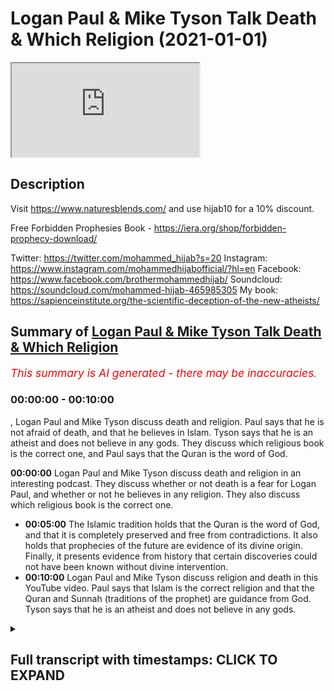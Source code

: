 # Logan Paul & Mike Tyson Talk Death & Which Religion (2021-01-01)

<iframe loading='lazy' src='https://www.youtube.com/embed/slgnG6xAkEU'></iframe>

## Description

Visit https://www.naturesblends.com/ and use hijab10 for a 10% discount. 

Free Forbidden Prophesies Book - https://iera.org/shop/forbidden-prophecy-download/

Twitter: https://twitter.com/mohammed_hijab?s=20
Instagram: https://www.instagram.com/mohammedhijabofficial/?hl=en
Facebook: https://www.facebook.com/brothermohammedhijab/
Soundcloud: https://soundcloud.com/mohammed-hijab-465985305
My book: https://sapienceinstitute.org/the-scientific-deception-of-the-new-atheists/

## Summary of [Logan Paul & Mike Tyson Talk Death & Which Religion](https://www.youtube.com/watch?v=slgnG6xAkEU)


*<span style="color:red; font-size:125%">This summary is AI generated - there may be inaccuracies</span>. [](/)*

### <a onclick="modifyYTiframeseektime('0')">00:00:00</a> - <a onclick="modifyYTiframeseektime('600')">00:10:00</a>

, Logan Paul and Mike Tyson discuss death and religion. Paul says that he is not afraid of death, and that he believes in Islam. Tyson says that he is an atheist and does not believe in any gods. They discuss which religious book is the correct one, and Paul says that the Quran is the word of God.

**<a onclick="modifyYTiframeseektime('0')">00:00:00</a>** Logan Paul and Mike Tyson discuss death and religion in an interesting podcast. They discuss whether or not death is a fear for Logan Paul, and whether or not he believes in any religion. They also discuss which religious book is the correct one.
* **<a onclick="modifyYTiframeseektime('300')">00:05:00</a>** The Islamic tradition holds that the Quran is the word of God, and that it is completely preserved and free from contradictions. It also holds that prophecies of the future are evidence of its divine origin. Finally, it presents evidence from history that certain discoveries could not have been known without divine intervention.
* **<a onclick="modifyYTiframeseektime('600')">00:10:00</a>** Logan Paul and Mike Tyson discuss religion and death in this YouTube video. Paul says that Islam is the correct religion and that the Quran and Sunnah (traditions of the prophet) are guidance from God. Tyson says that he is an atheist and does not believe in any gods.

<details><summary><h2>Full transcript with timestamps: CLICK TO EXPAND</h2></summary>

<a onclick="modifyYTiframeseektime('0')">0:00:00</a> [Music]  
<a onclick="modifyYTiframeseektime('5')">0:00:05</a> is the hijab 10  
<a onclick="modifyYTiframeseektime('7')">0:00:07</a> discount code for 10 discount on a wide  
<a onclick="modifyYTiframeseektime('9')">0:00:09</a> range of products including  
<a onclick="modifyYTiframeseektime('11')">0:00:11</a> premium ethiopian black seed products so  
<a onclick="modifyYTiframeseektime('13')">0:00:13</a> i was watching  
<a onclick="modifyYTiframeseektime('14')">0:00:14</a> um an interesting podcast between logan  
<a onclick="modifyYTiframeseektime('17')">0:00:17</a> paul a conversation between logan paul  
<a onclick="modifyYTiframeseektime('19')">0:00:19</a> and mike tyson  
<a onclick="modifyYTiframeseektime('21')">0:00:21</a> in his impulsive podcast  
<a onclick="modifyYTiframeseektime('24')">0:00:24</a> and some really interesting themes came  
<a onclick="modifyYTiframeseektime('26')">0:00:26</a> up i'm i'm afraid to die  
<a onclick="modifyYTiframeseektime('29')">0:00:29</a> at this particular moment in my life  
<a onclick="modifyYTiframeseektime('31')">0:00:31</a> early 20s i didn't  
<a onclick="modifyYTiframeseektime('32')">0:00:32</a> i wasn't afraid of death i didn't care  
<a onclick="modifyYTiframeseektime('35')">0:00:35</a> and now at 25 i do i  
<a onclick="modifyYTiframeseektime('36')">0:00:36</a> want to be around for a long time i  
<a onclick="modifyYTiframeseektime('39')">0:00:39</a> don't know what's your concept of death  
<a onclick="modifyYTiframeseektime('41')">0:00:41</a> i don't know i don't know i think it's  
<a onclick="modifyYTiframeseektime('42')">0:00:42</a> uh my conscious  
<a onclick="modifyYTiframeseektime('44')">0:00:44</a> sentient know what you need to do  
<a onclick="modifyYTiframeseektime('47')">0:00:47</a> believing you need to you need to study  
<a onclick="modifyYTiframeseektime('49')">0:00:49</a> the concept of deaf  
<a onclick="modifyYTiframeseektime('50')">0:00:50</a> is there books on it oh you think it's  
<a onclick="modifyYTiframeseektime('52')">0:00:52</a> not listening  
<a onclick="modifyYTiframeseektime('53')">0:00:53</a> yeah but which one is right because no  
<a onclick="modifyYTiframeseektime('55')">0:00:55</a> one no one really knows that's up to you  
<a onclick="modifyYTiframeseektime('58')">0:00:58</a> that's up for you to dissect so as you  
<a onclick="modifyYTiframeseektime('60')">0:01:00</a> guys saw there it was really interesting  
<a onclick="modifyYTiframeseektime('62')">0:01:02</a> to see them talking about death  
<a onclick="modifyYTiframeseektime('64')">0:01:04</a> talking about you know the fear of death  
<a onclick="modifyYTiframeseektime('66')">0:01:06</a> in the case of logan paul where he was  
<a onclick="modifyYTiframeseektime('67')">0:01:07</a> saying that he fears death  
<a onclick="modifyYTiframeseektime('68')">0:01:08</a> and then talking about religious books  
<a onclick="modifyYTiframeseektime('70')">0:01:10</a> and i find death  
<a onclick="modifyYTiframeseektime('72')">0:01:12</a> a really fascinating subject and the  
<a onclick="modifyYTiframeseektime('74')">0:01:14</a> reason why is because  
<a onclick="modifyYTiframeseektime('76')">0:01:16</a> it's something which all of us are going  
<a onclick="modifyYTiframeseektime('78')">0:01:18</a> to experience and  
<a onclick="modifyYTiframeseektime('79')">0:01:19</a> none of us who are alive have  
<a onclick="modifyYTiframeseektime('81')">0:01:21</a> experienced if you think about that  
<a onclick="modifyYTiframeseektime('83')">0:01:23</a> that's  
<a onclick="modifyYTiframeseektime('83')">0:01:23</a> really um shocking  
<a onclick="modifyYTiframeseektime('86')">0:01:26</a> reality that all of us are gonna die and  
<a onclick="modifyYTiframeseektime('89')">0:01:29</a> none of us  
<a onclick="modifyYTiframeseektime('90')">0:01:30</a> have experienced this uh death i also  
<a onclick="modifyYTiframeseektime('93')">0:01:33</a> find it interesting to compare  
<a onclick="modifyYTiframeseektime('95')">0:01:35</a> death with sleep not least because from  
<a onclick="modifyYTiframeseektime('98')">0:01:38</a> the islamic perspective they're seen as  
<a onclick="modifyYTiframeseektime('100')">0:01:40</a> comparable the prophet said that you  
<a onclick="modifyYTiframeseektime('102')">0:01:42</a> know sleep  
<a onclick="modifyYTiframeseektime('103')">0:01:43</a> is the brother of death  
<a onclick="modifyYTiframeseektime('106')">0:01:46</a> and the reason why if you think about it  
<a onclick="modifyYTiframeseektime('108')">0:01:48</a> is because both  
<a onclick="modifyYTiframeseektime('109')">0:01:49</a> sleep and death feature a common  
<a onclick="modifyYTiframeseektime('112')">0:01:52</a> characteristic which is  
<a onclick="modifyYTiframeseektime('113')">0:01:53</a> that one loses consciousness in both of  
<a onclick="modifyYTiframeseektime('116')">0:01:56</a> those  
<a onclick="modifyYTiframeseektime('117')">0:01:57</a> states in your sleep state you lose  
<a onclick="modifyYTiframeseektime('119')">0:01:59</a> consciousness temporarily  
<a onclick="modifyYTiframeseektime('121')">0:02:01</a> and then you're regained with  
<a onclick="modifyYTiframeseektime('123')">0:02:03</a> consciousness and likewise  
<a onclick="modifyYTiframeseektime('125')">0:02:05</a> we believe as muslims that you lose  
<a onclick="modifyYTiframeseektime('127')">0:02:07</a> consciousness and death  
<a onclick="modifyYTiframeseektime('129')">0:02:09</a> but you gain it in a different realm or  
<a onclick="modifyYTiframeseektime('132')">0:02:12</a> a different reality or a different state  
<a onclick="modifyYTiframeseektime('134')">0:02:14</a> and just like in the same way as you  
<a onclick="modifyYTiframeseektime('136')">0:02:16</a> would be sleeping okay and dreaming  
<a onclick="modifyYTiframeseektime('139')">0:02:19</a> and so that in a sense you're not  
<a onclick="modifyYTiframeseektime('140')">0:02:20</a> looking at anything but you are  
<a onclick="modifyYTiframeseektime('142')">0:02:22</a> experiencing something else  
<a onclick="modifyYTiframeseektime('144')">0:02:24</a> when you are dead your conscious state  
<a onclick="modifyYTiframeseektime('147')">0:02:27</a> does not  
<a onclick="modifyYTiframeseektime('148')">0:02:28</a> is not lost but it's just transferred to  
<a onclick="modifyYTiframeseektime('150')">0:02:30</a> a different reality  
<a onclick="modifyYTiframeseektime('152')">0:02:32</a> and it's a reality where in which you'll  
<a onclick="modifyYTiframeseektime('153')">0:02:33</a> be questioned  
<a onclick="modifyYTiframeseektime('155')">0:02:35</a> there's judgment and then you'll be  
<a onclick="modifyYTiframeseektime('159')">0:02:39</a> questioned very specific questions quite  
<a onclick="modifyYTiframeseektime('161')">0:02:41</a> frankly about what you believed in  
<a onclick="modifyYTiframeseektime('163')">0:02:43</a> and then you're resurrected we believe  
<a onclick="modifyYTiframeseektime('166')">0:02:46</a> as muslims  
<a onclick="modifyYTiframeseektime('167')">0:02:47</a> and questioned about what you've done in  
<a onclick="modifyYTiframeseektime('169')">0:02:49</a> your life and whatever  
<a onclick="modifyYTiframeseektime('171')">0:02:51</a> good you've done you'll see it then  
<a onclick="modifyYTiframeseektime('172')">0:02:52</a> whatever bad you've done you'll see  
<a onclick="modifyYTiframeseektime('174')">0:02:54</a> it then but the second question of  
<a onclick="modifyYTiframeseektime('177')">0:02:57</a> which book is true because obviously now  
<a onclick="modifyYTiframeseektime('180')">0:03:00</a> the question  
<a onclick="modifyYTiframeseektime('181')">0:03:01</a> what's your theory of death what is your  
<a onclick="modifyYTiframeseektime('182')">0:03:02</a> eschatology  
<a onclick="modifyYTiframeseektime('184')">0:03:04</a> and then the question of what book is  
<a onclick="modifyYTiframeseektime('185')">0:03:05</a> right and so therefore  
<a onclick="modifyYTiframeseektime('187')">0:03:07</a> because these are all metaphysical  
<a onclick="modifyYTiframeseektime('188')">0:03:08</a> points and quite frankly  
<a onclick="modifyYTiframeseektime('190')">0:03:10</a> you wouldn't be obliged to believe in  
<a onclick="modifyYTiframeseektime('192')">0:03:12</a> any of this  
<a onclick="modifyYTiframeseektime('193')">0:03:13</a> without there being some kind of  
<a onclick="modifyYTiframeseektime('196')">0:03:16</a> anchorage intellectual anchorage  
<a onclick="modifyYTiframeseektime('198')">0:03:18</a> that gave us proof and evidence  
<a onclick="modifyYTiframeseektime('201')">0:03:21</a> for its veracity and for its robustness  
<a onclick="modifyYTiframeseektime('204')">0:03:24</a> and for its truth which could then  
<a onclick="modifyYTiframeseektime('206')">0:03:26</a> expound upon these points and quite  
<a onclick="modifyYTiframeseektime('208')">0:03:28</a> frankly  
<a onclick="modifyYTiframeseektime('209')">0:03:29</a> the question of examination is at the  
<a onclick="modifyYTiframeseektime('212')">0:03:32</a> four  
<a onclick="modifyYTiframeseektime('212')">0:03:32</a> of these discussions because mike tyson  
<a onclick="modifyYTiframeseektime('216')">0:03:36</a> was right you need to be able to  
<a onclick="modifyYTiframeseektime('219')">0:03:39</a> dissect to use the words we could use  
<a onclick="modifyYTiframeseektime('222')">0:03:42</a> the word  
<a onclick="modifyYTiframeseektime('223')">0:03:43</a> decipher or distinguish or examine  
<a onclick="modifyYTiframeseektime('226')">0:03:46</a> the different texts that are available  
<a onclick="modifyYTiframeseektime('228')">0:03:48</a> the quran the bible the old testament  
<a onclick="modifyYTiframeseektime('230')">0:03:50</a> new testament  
<a onclick="modifyYTiframeseektime('231')">0:03:51</a> which obviously compiles the bible is  
<a onclick="modifyYTiframeseektime('233')">0:03:53</a> comprised of  
<a onclick="modifyYTiframeseektime('234')">0:03:54</a> and then you know the bhagavad gita the  
<a onclick="modifyYTiframeseektime('236')">0:03:56</a> ggs all of those books  
<a onclick="modifyYTiframeseektime('240')">0:04:00</a> examination and to see which of those  
<a onclick="modifyYTiframeseektime('242')">0:04:02</a> books  
<a onclick="modifyYTiframeseektime('243')">0:04:03</a> is the true one if there is in fact one  
<a onclick="modifyYTiframeseektime('245')">0:04:05</a> that is true at all  
<a onclick="modifyYTiframeseektime('247')">0:04:07</a> and i think this is something which  
<a onclick="modifyYTiframeseektime('250')">0:04:10</a> should be at the  
<a onclick="modifyYTiframeseektime('251')">0:04:11</a> front of our minds in terms of  
<a onclick="modifyYTiframeseektime('253')">0:04:13</a> exploration  
<a onclick="modifyYTiframeseektime('255')">0:04:15</a> and so i would i would put you that when  
<a onclick="modifyYTiframeseektime('257')">0:04:17</a> you're examining  
<a onclick="modifyYTiframeseektime('259')">0:04:19</a> or dissecting these books that you  
<a onclick="modifyYTiframeseektime('261')">0:04:21</a> should have standards in place  
<a onclick="modifyYTiframeseektime('263')">0:04:23</a> and i'll give you something which i  
<a onclick="modifyYTiframeseektime('265')">0:04:25</a> believe are both necessary  
<a onclick="modifyYTiframeseektime('269')">0:04:29</a> and or sufficient in order for you  
<a onclick="modifyYTiframeseektime('273')">0:04:33</a> to be able to make a decision of which  
<a onclick="modifyYTiframeseektime('276')">0:04:36</a> book  
<a onclick="modifyYTiframeseektime('276')">0:04:36</a> out there religious book is the is the  
<a onclick="modifyYTiframeseektime('278')">0:04:38</a> correct one  
<a onclick="modifyYTiframeseektime('279')">0:04:39</a> so so in terms of necessary conditions  
<a onclick="modifyYTiframeseektime('283')">0:04:43</a> i say that there are books out there  
<a onclick="modifyYTiframeseektime('285')">0:04:45</a> that  
<a onclick="modifyYTiframeseektime('286')">0:04:46</a> must conform to at least two or three  
<a onclick="modifyYTiframeseektime('290')">0:04:50</a> major points in order to be the word of  
<a onclick="modifyYTiframeseektime('293')">0:04:53</a> god or  
<a onclick="modifyYTiframeseektime('294')">0:04:54</a> the truth the necessary conditions for a  
<a onclick="modifyYTiframeseektime('297')">0:04:57</a> book being the word of god or the truth  
<a onclick="modifyYTiframeseektime('299')">0:04:59</a> is that this book cannot be uh  
<a onclick="modifyYTiframeseektime('303')">0:05:03</a> something which is not preserved to our  
<a onclick="modifyYTiframeseektime('305')">0:05:05</a> day in other words the book has to be  
<a onclick="modifyYTiframeseektime('306')">0:05:06</a> preserved  
<a onclick="modifyYTiframeseektime('308')">0:05:08</a> it's not something which was for example  
<a onclick="modifyYTiframeseektime('310')">0:05:10</a> a book that existed a long time ago and  
<a onclick="modifyYTiframeseektime('312')">0:05:12</a> it doesn't exist now  
<a onclick="modifyYTiframeseektime('313')">0:05:13</a> the central message has to be preserved  
<a onclick="modifyYTiframeseektime('316')">0:05:16</a> the book itself has to be preserved  
<a onclick="modifyYTiframeseektime('318')">0:05:18</a> such that the access that the original  
<a onclick="modifyYTiframeseektime('322')">0:05:22</a> recipients of that book  
<a onclick="modifyYTiframeseektime('324')">0:05:24</a> have to that book is the same access  
<a onclick="modifyYTiframeseektime('327')">0:05:27</a> that we have to that book otherwise it's  
<a onclick="modifyYTiframeseektime('329')">0:05:29</a> not universal  
<a onclick="modifyYTiframeseektime('331')">0:05:31</a> you see so the first condition which i  
<a onclick="modifyYTiframeseektime('333')">0:05:33</a> believe is a necessary condition  
<a onclick="modifyYTiframeseektime('335')">0:05:35</a> for something being the word of god or  
<a onclick="modifyYTiframeseektime('336')">0:05:36</a> the truth is preservation  
<a onclick="modifyYTiframeseektime('339')">0:05:39</a> a second one is lack of contradictions  
<a onclick="modifyYTiframeseektime('343')">0:05:43</a> because if you have contradictions or  
<a onclick="modifyYTiframeseektime('345')">0:05:45</a> inconsistencies  
<a onclick="modifyYTiframeseektime('346')">0:05:46</a> this is a proof that this thing whatever  
<a onclick="modifyYTiframeseektime('349')">0:05:49</a> it is that's making a claim  
<a onclick="modifyYTiframeseektime('352')">0:05:52</a> is false because something which is true  
<a onclick="modifyYTiframeseektime('355')">0:05:55</a> cannot have contradictions within it  
<a onclick="modifyYTiframeseektime('358')">0:05:58</a> moreover it cannot be  
<a onclick="modifyYTiframeseektime('359')">0:05:59</a> be something that anyone can make in  
<a onclick="modifyYTiframeseektime('361')">0:06:01</a> other words there has to be  
<a onclick="modifyYTiframeseektime('363')">0:06:03</a> a kind of inevitability of this whatever  
<a onclick="modifyYTiframeseektime('366')">0:06:06</a> it is  
<a onclick="modifyYTiframeseektime('367')">0:06:07</a> because if it's something which can be  
<a onclick="modifyYTiframeseektime('368')">0:06:08</a> easily replicated then what is special  
<a onclick="modifyYTiframeseektime('370')">0:06:10</a> about it in the first place  
<a onclick="modifyYTiframeseektime('372')">0:06:12</a> and now i think we're segueing from  
<a onclick="modifyYTiframeseektime('375')">0:06:15</a> necessary  
<a onclick="modifyYTiframeseektime('376')">0:06:16</a> conditions in order for something to be  
<a onclick="modifyYTiframeseektime('378')">0:06:18</a> the word of god  
<a onclick="modifyYTiframeseektime('379')">0:06:19</a> to what i would say is sufficient or  
<a onclick="modifyYTiframeseektime('381')">0:06:21</a> sufficient conditions  
<a onclick="modifyYTiframeseektime('383')">0:06:23</a> so now i would say if a book has all  
<a onclick="modifyYTiframeseektime('386')">0:06:26</a> those three things  
<a onclick="modifyYTiframeseektime('387')">0:06:27</a> it's perfectly preserved it's  
<a onclick="modifyYTiframeseektime('392')">0:06:32</a> free from contradictions and it's  
<a onclick="modifyYTiframeseektime('396')">0:06:36</a> inevitable i think now we have the  
<a onclick="modifyYTiframeseektime('398')">0:06:38</a> necessary conditions  
<a onclick="modifyYTiframeseektime('399')">0:06:39</a> required for that book to be from god  
<a onclick="modifyYTiframeseektime('402')">0:06:42</a> for it to be sufficient now we have to  
<a onclick="modifyYTiframeseektime('406')">0:06:46</a> make a probabilistic case  
<a onclick="modifyYTiframeseektime('408')">0:06:48</a> meaning we have to see the evidences  
<a onclick="modifyYTiframeseektime('411')">0:06:51</a> that are presented  
<a onclick="modifyYTiframeseektime('412')">0:06:52</a> from this book you see  
<a onclick="modifyYTiframeseektime('415')">0:06:55</a> the quran says  
<a onclick="modifyYTiframeseektime('420')">0:07:00</a> we have certainly sent down the book and  
<a onclick="modifyYTiframeseektime('422')">0:07:02</a> we will certainly preserve it in chapter  
<a onclick="modifyYTiframeseektime('424')">0:07:04</a> 15 verse 9.  
<a onclick="modifyYTiframeseektime('426')">0:07:06</a> and the quran says in chapter 4 verse 81  
<a onclick="modifyYTiframeseektime('430')">0:07:10</a> that if this book was from other than  
<a onclick="modifyYTiframeseektime('431')">0:07:11</a> god  
<a onclick="modifyYTiframeseektime('434')">0:07:14</a> found many contradictions and the quran  
<a onclick="modifyYTiframeseektime('437')">0:07:17</a> says  
<a onclick="modifyYTiframeseektime('438')">0:07:18</a> that  
<a onclick="modifyYTiframeseektime('443')">0:07:23</a> that if this book was from other god  
<a onclick="modifyYTiframeseektime('445')">0:07:25</a> then produce something like it  
<a onclick="modifyYTiframeseektime('447')">0:07:27</a> and bring your witnesses from other than  
<a onclick="modifyYTiframeseektime('450')">0:07:30</a> god  
<a onclick="modifyYTiframeseektime('451')">0:07:31</a> or if you are indeed truthful  
<a onclick="modifyYTiframeseektime('454')">0:07:34</a> in chapter 2 verse 27 so these are the  
<a onclick="modifyYTiframeseektime('458')">0:07:38</a> sufficient conditions  
<a onclick="modifyYTiframeseektime('459')">0:07:39</a> the necessary sorry the necessity the  
<a onclick="modifyYTiframeseektime('460')">0:07:40</a> sufficient conditions  
<a onclick="modifyYTiframeseektime('463')">0:07:43</a> are things now where we start to see the  
<a onclick="modifyYTiframeseektime('465')">0:07:45</a> evidence because the quran says  
<a onclick="modifyYTiframeseektime('470')">0:07:50</a> say bring your evidences if you are  
<a onclick="modifyYTiframeseektime('472')">0:07:52</a> truthful and so what evidences are we  
<a onclick="modifyYTiframeseektime('474')">0:07:54</a> talking about  
<a onclick="modifyYTiframeseektime('475')">0:07:55</a> the islamic corpus has a range of  
<a onclick="modifyYTiframeseektime('478')">0:07:58</a> evidences  
<a onclick="modifyYTiframeseektime('480')">0:08:00</a> for example prophecies of the future  
<a onclick="modifyYTiframeseektime('483')">0:08:03</a> prophecies of the future are  
<a onclick="modifyYTiframeseektime('486')">0:08:06</a> particularly interesting  
<a onclick="modifyYTiframeseektime('488')">0:08:08</a> because if you have prophecies of the  
<a onclick="modifyYTiframeseektime('491')">0:08:11</a> future  
<a onclick="modifyYTiframeseektime('492')">0:08:12</a> that indicates that the the the person  
<a onclick="modifyYTiframeseektime('496')">0:08:16</a> who is  
<a onclick="modifyYTiframeseektime('496')">0:08:16</a> making these prophecies can either be  
<a onclick="modifyYTiframeseektime('498')">0:08:18</a> guessing or making these prophecies from  
<a onclick="modifyYTiframeseektime('501')">0:08:21</a> some kind of knowledge  
<a onclick="modifyYTiframeseektime('502')">0:08:22</a> and who knows the future except for an  
<a onclick="modifyYTiframeseektime('504')">0:08:24</a> all-knowing  
<a onclick="modifyYTiframeseektime('505')">0:08:25</a> entity except for an  
<a onclick="modifyYTiframeseektime('508')">0:08:28</a> all-knowing entity that knows the  
<a onclick="modifyYTiframeseektime('510')">0:08:30</a> details of the future  
<a onclick="modifyYTiframeseektime('512')">0:08:32</a> so you see prophecies of the future are  
<a onclick="modifyYTiframeseektime('515')">0:08:35</a> one of the many ways  
<a onclick="modifyYTiframeseektime('517')">0:08:37</a> in which islam uses to verify itself and  
<a onclick="modifyYTiframeseektime('520')">0:08:40</a> i'm not going to mention all the  
<a onclick="modifyYTiframeseektime('521')">0:08:41</a> prophecies  
<a onclick="modifyYTiframeseektime('522')">0:08:42</a> but i am going to mention two or three  
<a onclick="modifyYTiframeseektime('524')">0:08:44</a> just to wet your appetite  
<a onclick="modifyYTiframeseektime('526')">0:08:46</a> one of them is that the quran mentions  
<a onclick="modifyYTiframeseektime('527')">0:08:47</a> in chapter 30 verses 1 to 6  
<a onclick="modifyYTiframeseektime('530')">0:08:50</a> that the romans had been defeated in a  
<a onclick="modifyYTiframeseektime('532')">0:08:52</a> nearby and low land  
<a onclick="modifyYTiframeseektime('534')">0:08:54</a> and that they will become successful  
<a onclick="modifyYTiframeseektime('536')">0:08:56</a> from three to nine years  
<a onclick="modifyYTiframeseektime('538')">0:08:58</a> and this is referring to an event that  
<a onclick="modifyYTiframeseektime('540')">0:09:00</a> took place between the roman empire  
<a onclick="modifyYTiframeseektime('542')">0:09:02</a> and the persian empire and you see the  
<a onclick="modifyYTiframeseektime('545')">0:09:05</a> quran is  
<a onclick="modifyYTiframeseektime('545')">0:09:05</a> very specific when it comes to times and  
<a onclick="modifyYTiframeseektime('548')">0:09:08</a> places  
<a onclick="modifyYTiframeseektime('549')">0:09:09</a> and this is not the first and only time  
<a onclick="modifyYTiframeseektime('550')">0:09:10</a> the quran or the islamic tradition is  
<a onclick="modifyYTiframeseektime('552')">0:09:12</a> very specific about future events  
<a onclick="modifyYTiframeseektime('555')">0:09:15</a> there are literally dozens scores of  
<a onclick="modifyYTiframeseektime('558')">0:09:18</a> examples of this  
<a onclick="modifyYTiframeseektime('559')">0:09:19</a> and i will refer you to a book called  
<a onclick="modifyYTiframeseektime('561')">0:09:21</a> the forbidden prophecies  
<a onclick="modifyYTiframeseektime('563')">0:09:23</a> which you can download for free in the  
<a onclick="modifyYTiframeseektime('565')">0:09:25</a> description box  
<a onclick="modifyYTiframeseektime('566')">0:09:26</a> in addition to this islam has a very  
<a onclick="modifyYTiframeseektime('569')">0:09:29</a> precise way  
<a onclick="modifyYTiframeseektime('571')">0:09:31</a> of verifying itself from a historical  
<a onclick="modifyYTiframeseektime('573')">0:09:33</a> perspective historical things which  
<a onclick="modifyYTiframeseektime('575')">0:09:35</a> couldn't have been known  
<a onclick="modifyYTiframeseektime('576')">0:09:36</a> because certain discoveries had not been  
<a onclick="modifyYTiframeseektime('578')">0:09:38</a> made  
<a onclick="modifyYTiframeseektime('580')">0:09:40</a> are mentioned in the quran and i will  
<a onclick="modifyYTiframeseektime('583')">0:09:43</a> leave in the description box  
<a onclick="modifyYTiframeseektime('584')">0:09:44</a> a video which if you're interested on  
<a onclick="modifyYTiframeseektime('586')">0:09:46</a> what i'm talking about  
<a onclick="modifyYTiframeseektime('588')">0:09:48</a> you can watch so you can see what i'm  
<a onclick="modifyYTiframeseektime('590')">0:09:50</a> saying  
<a onclick="modifyYTiframeseektime('591')">0:09:51</a> in addition to this you'll find that the  
<a onclick="modifyYTiframeseektime('594')">0:09:54</a> arabic language that is being used the  
<a onclick="modifyYTiframeseektime('596')">0:09:56</a> quran is revealed in  
<a onclick="modifyYTiframeseektime('598')">0:09:58</a> it completely de-scopes that which had  
<a onclick="modifyYTiframeseektime('601')">0:10:01</a> previously come from arabic  
<a onclick="modifyYTiframeseektime('604')">0:10:04</a> um poetry and so on and so forth  
<a onclick="modifyYTiframeseektime('607')">0:10:07</a> and thus it completely dumbfounded the  
<a onclick="modifyYTiframeseektime('609')">0:10:09</a> arabs of the time  
<a onclick="modifyYTiframeseektime('610')">0:10:10</a> and bedazzled the very um  
<a onclick="modifyYTiframeseektime('614')">0:10:14</a> the the the very elite of the poets  
<a onclick="modifyYTiframeseektime('618')">0:10:18</a> that existed in that time and so from  
<a onclick="modifyYTiframeseektime('620')">0:10:20</a> all of those perspectives and more  
<a onclick="modifyYTiframeseektime('622')">0:10:22</a> we say we have a way in which  
<a onclick="modifyYTiframeseektime('625')">0:10:25</a> and through by we can actually verify  
<a onclick="modifyYTiframeseektime('629')">0:10:29</a> islam and prove that it  
<a onclick="modifyYTiframeseektime('632')">0:10:32</a> is the correct religion  
<a onclick="modifyYTiframeseektime('636')">0:10:36</a> and that the quran and the sunnah  
<a onclick="modifyYTiframeseektime('639')">0:10:39</a> or the quran and the tradition of the  
<a onclick="modifyYTiframeseektime('641')">0:10:41</a> prophet is in fact the guidance from god  
<a onclick="modifyYTiframeseektime('644')">0:10:44</a> the same god that created us the one  
<a onclick="modifyYTiframeseektime('647')">0:10:47</a> creator god  
<a onclick="modifyYTiframeseektime('649')">0:10:49</a> which we call allah was  
<a onclick="modifyYTiframeseektime('665')">0:11:05</a> you  
</details>